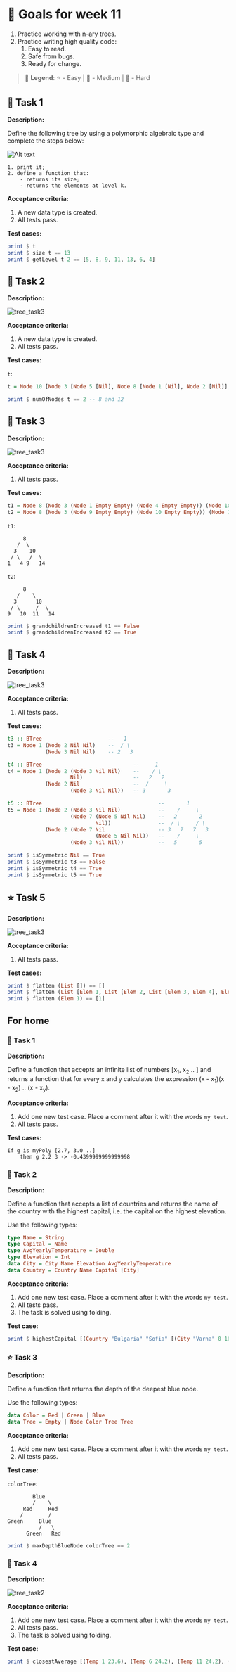# 🎯 Goals for week 11

1. Practice working with n-ary trees.
2. Practice writing high quality code:
   1. Easy to read.
   2. Safe from bugs.
   3. Ready for change.

> 🗿 **Legend**: ⭐ - Easy | 🌟 - Medium | 💫 - Hard

## 🌟 Task 1

**Description:**

Define the following tree by using a polymorphic algebraic type and complete the steps below:

![Alt text](assets/task3.png?raw=true "task3.png")

```text
1. print it;
2. define a function that:
    - returns its size;
    - returns the elements at level k.
```

**Acceptance criteria:**

1. A new data type is created.
2. All tests pass.

**Test cases:**

```haskell
print $ t
print $ size t == 13
print $ getLevel t 2 == [5, 8, 9, 11, 13, 6, 4]
```

## 💫 Task 2

**Description:**

![tree_task3](assets/tree.png?raw=true)

**Acceptance criteria:**

1. A new data type is created.
2. All tests pass.

**Test cases:**

`t`:

```haskell
t = Node 10 [Node 3 [Node 5 [Nil], Node 8 [Node 1 [Nil], Node 2 [Nil]], Node 9 [Nil]], Node 7 [Node 11 [Nil], Node 13 [Nil]], Node 12 [Node 6 [Nil], Node 4 [Nil]]]
```

```haskell
print $ numOfNodes t == 2 -- 8 and 12
```

## 🌟 Task 3

**Description:**

![tree_task3](assets/t4.png?raw=true)

**Acceptance criteria:**

1. All tests pass.

**Test cases:**

```haskell
t1 = Node 8 (Node 3 (Node 1 Empty Empty) (Node 4 Empty Empty)) (Node 10 (Node 9 Empty Empty) (Node 14 Empty Empty))
t2 = Node 8 (Node 3 (Node 9 Empty Empty) (Node 10 Empty Empty)) (Node 10 (Node 11 Empty Empty) (Node 14 Empty Empty))
```

`t1`:

```text
     8
   /  \
  3    10
 / \   /  \
1   4 9   14
```

`t2`:

```text
     8
   /    \
  3      10
 / \     /  \
9   10  11   14
```

```haskell
print $ grandchildrenIncreased t1 == False
print $ grandchildrenIncreased t2 == True
```

## 🌟 Task 4

**Description:**

![tree_task3](assets/t5.png?raw=true)

**Acceptance criteria:**

1. All tests pass.

**Test cases:**

```haskell
t3 :: BTree                     --   1
t3 = Node 1 (Node 2 Nil Nil)    --  / \
            (Node 3 Nil Nil)    -- 2   3

t4 :: BTree                             --     1
t4 = Node 1 (Node 2 (Node 3 Nil Nil)    --    / \
                    Nil)                --   2   2
            (Node 2 Nil                 --  /     \
                    (Node 3 Nil Nil))   -- 3       3

t5 :: BTree                                     --       1
t5 = Node 1 (Node 2 (Node 3 Nil Nil)            --    /     \
                    (Node 7 (Node 5 Nil Nil)    --   2       2
                            Nil))               --  / \     / \
            (Node 2 (Node 7 Nil                 -- 3   7   7   3
                            (Node 5 Nil Nil))   --    /     \
                    (Node 3 Nil Nil))           --   5       5
```

```haskell
print $ isSymmetric Nil == True
print $ isSymmetric t3 == False
print $ isSymmetric t4 == True
print $ isSymmetric t5 == True
```

## ⭐ Task 5

**Description:**

![tree_task3](assets/t6.png?raw=true)

**Acceptance criteria:**

1. All tests pass.

**Test cases:**

```haskell
print $ flatten (List []) == []
print $ flatten (List [Elem 1, List [Elem 2, List [Elem 3, Elem 4], Elem 5]]) == [1,2,3,4,5]
print $ flatten (Elem 1) == [1]
```

## For home

### 🌟 Task 1

**Description:**

Define a function that accepts an infinite list of numbers [x<sub>1</sub>, x<sub>2</sub> .. ] and returns a function that for every `x` and `y` calculates the expression (x - x<sub>1</sub>)(x - x<sub>2</sub>) .. (x - x<sub>y</sub>).

**Acceptance criteria:**

1. Add one new test case. Place a comment after it with the words `my test`.
2. All tests pass.

**Test cases:**

```text
If g is myPoly [2.7, 3.0 ..]
    then g 2.2 3 -> -0.4399999999999998
```

### 🌟 Task 2

**Description:**

Define a function that accepts a list of countries and returns the name of the country with the highest capital, i.e. the capital on the highest elevation.

Use the following types:

```haskell
type Name = String
type Capital = Name
type AvgYearlyTemperature = Double
type Elevation = Int
data City = City Name Elevation AvgYearlyTemperature
data Country = Country Name Capital [City]
```

**Acceptance criteria:**

1. Add one new test case. Place a comment after it with the words `my test`.
2. All tests pass.
3. The task is solved using folding.

**Test case:**

```haskell
print $ highestCapital [(Country "Bulgaria" "Sofia" [(City "Varna" 0 16), (City "Plovdiv" 120 14), (City "Sofia" 420 13)]), (Country "Germany" "Berlin" [(City "Munchen" 200 15), (City "Berlin" 150 12), (City "Ulm" 210 15)]), (Country "France" "Paris" [(City "Paris" 180 15), (City "Nice" 0 14), (City "Lyon" 500 13)])] == "Bulgaria"
```

### ⭐ Task 3

**Description:**

Define a function that returns the depth of the deepest blue node.

Use the following types:

```haskell
data Color = Red | Green | Blue
data Tree = Empty | Node Color Tree Tree
```

**Acceptance criteria:**

1. Add one new test case. Place a comment after it with the words `my test`.
2. All tests pass.

**Test case:**

`colorTree`:

```text
        Blue
        /    \
     Red     Red
    /        /  
Green     Blue  
          /   \
      Green   Red
```

```haskell
print $ maxDepthBlueNode colorTree == 2
```

### 🌟 Task 4

**Description:**

![tree_task2](assets/fh_task2.png?raw=true)

**Acceptance criteria:**

1. Add one new test case. Place a comment after it with the words `my test`.
2. All tests pass.
3. The task is solved using folding.

**Test case:**

```haskell
print $ closestAverage [(Temp 1 23.6), (Temp 6 24.2), (Temp 11 24.2), (Temp 16 21.2), (Temp 21 23.8), (Temp 26 26.5), (Temp 31 24.5)]
```
